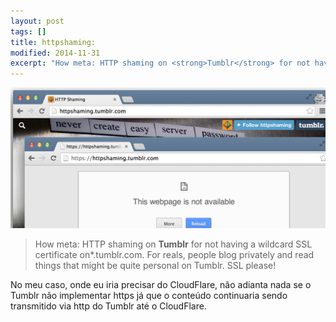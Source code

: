 ```yaml
---
layout: post
tags: []
title: httpshaming:
modified: 2014-11-31
excerpt: "How meta: HTTP shaming on <strong>Tumblr</strong> for not having a wildcard SSL certificate on*.tumblr.com. For reals, people blog privately and read things that might be quite personal on Tumblr. SSL please!"
---
```


![](/images/tumblr_naf52uQHne1tjflgfo1_1280.jpg)

> How meta: HTTP shaming on **Tumblr** for not having a wildcard SSL
> certificate on\*.tumblr.com. For reals, people blog privately and read
> things that might be quite personal on Tumblr. SSL please!

No meu caso, onde eu iria precisar do CloudFlare, não adianta nada se o
Tumblr não implementar https já que o conteúdo continuaria sendo
transmitido via http do Tumblr até o CloudFlare.

